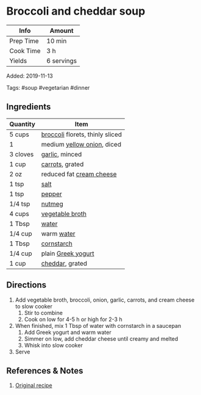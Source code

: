 # Broccoli and cheddar soup

| Info      | Amount     |
| --------- | ---------- |
| Prep Time | 10 min     |
| Cook Time | 3 h        |
| Yields    | 6 servings |

Added: 2019-11-13

Tags: #soup #vegetarian #dinner

## Ingredients

| Quantity | Item                                                          |
| -------- | ------------------------------------------------------------- |
| 5 cups   | [broccoli](../Ingredients/broccoli.md) florets, thinly sliced |
| 1        | medium [yellow onion](../Ingredients/onion.md), diced  |
| 3 cloves | [garlic](../Ingredients/garlic.md), minced                    |
| 1 cup    | [carrots](../Ingredients/carrot.md), grated                  |
| 2 oz     | reduced fat [cream cheese](../Ingredients/cream%20cheese.md)    |
| 1 tsp    | [salt](../Ingredients/salt.md)                                |
| 1 tsp    | [pepper](../Ingredients/pepper.md)                            |
| 1/4 tsp  | [nutmeg](../Ingredients/nutmeg.md)                            |
| 4 cups   | [vegetable broth](../Ingredients/vegetable%20broth.md)          |
| 1 Tbsp   | [water](../Ingredients/water.md)                              |
| 1/4 cup  | warm [water](../Ingredients/water.md)                         |
| 1 Tbsp   | [cornstarch](../Ingredients/cornstarch.md)                    |
| 1/4 cup  | plain [Greek yogurt](../Ingredients/greek%20yogurt.md)          |
| 1 cup    | [cheddar](../Ingredients/cheddar.md), grated                  |

## Directions

1. Add vegetable broth, broccoli, onion, garlic, carrots, and cream cheese to slow cooker
   1. Stir to combine
   2. Cook on low for 4-5 h or high for 2-3 h
2. When finished, mix 1 Tbsp of water with cornstarch in a saucepan
   1. Add Greek yogurt and warm water
   2. Simmer on low, add cheddar cheese until creamy and melted
   3. Whisk into slow cooker
3. Serve

## References & Notes

1. [Original recipe](https://skinnyms.com/slow-cooker-broccoli-and-cheddar-soup/)
